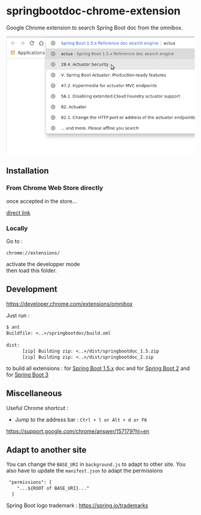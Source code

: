 # springbootdoc-chrome-extension

Google Chrome extension to search Spring Boot doc from the omnibox.

![](chrome-extension-assets/springbootdoc-in-action-640x400.png)
## Installation
### From Chrome Web Store directly
once accepted in the store...

[direct link](https://chrome.google.com/webstore/search/Spring%20Boot%201.5.x%20Reference%20doc%20search%20engine?hl=fr)

### Locally
Go to : 
    
    chrome://extensions/
    
activate the developper mode    
then load this folder.

## Development

https://developer.chrome.com/extensions/omnibox

Just run : 

	$ ant
	Buildfile: <..>/springbootdoc/build.xml

	dist:
	      [zip] Building zip: <..>/dist/springbootdoc_1.5.zip
	      [zip] Building zip: <..>/dist/springbootdoc_2.zip

	
to build all extensions : for [Spring Boot 1.5.x](https://docs.spring.io/spring-boot/docs/1.5.x/reference/htmlsingle/) doc and for [Spring Boot 2](https://docs.spring.io/spring-boot/docs/2.7.17/reference/htmlsingle/) and for [Spring Boot 3](https://docs.spring.io/spring-boot/docs/3.1.5/reference/htmlsingle/)

## Miscellaneous

Useful Chrome shortcut :

* Jump to the address bar : `Ctrl + l or Alt + d or F6`

https://support.google.com/chrome/answer/157179?hl=en

## Adapt to another site

You can change the `BASE_URI` in `background.js` to adapt to other site.
You also have to update the `manifest.json` to adapt the permissions 
 
     "permissions": [
        "...${ROOT of BASE_URI}..."
      ]

Spring Boot logo trademark  : https://spring.io/trademarks
